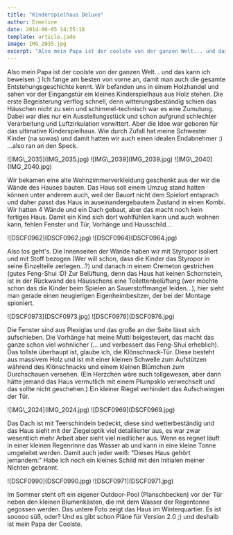 ```yaml
---
title: "Kinderspielhaus Deluxe"
author: Ermeline
date: 2014-06-05 14:55:18
template: article.jade
image: IMG_2035.jpg
excerpt: "Also mein Papa ist der coolste von der ganzen Welt... und das kann ich beweisen :)"
---
```


Also mein Papa ist der coolste von der ganzen Welt... und das kann ich
beweisen :) Ich fange am besten von vorne an, damit man auch die gesamte
Entstehungsgeschichte kennt. Wir befanden uns in einem Holzhandel und
sahen vor der Eingangstür ein kleines Kinderspielhaus aus Holz stehen.
Die erste Begeisterung verflog schnell, denn witterungsbeständig schien
das Häuschen nicht zu sein und schimmel-technisch war es eine Zumutung.
Dabei war dies nur ein Ausstellungsstück und schon aufgrund schlechter
Verarbeitung und Luftzirkulation verwittert. Aber die Idee war geboren
für das ultimative Kinderspielhaus. Wie durch Zufall hat meine Schwester
Kinder (na sowas) und damit hatten wir auch einen idealen Endabnehmer :)
...also ran an den Speck.

<div id='slides' class='slideshow'>
![IMG\_2035](IMG_2035.jpg)
![IMG\_2039](IMG_2039.jpg)
![IMG\_2040](IMG_2040.jpg)
</div>

Wir bekamen eine alte Wohnzimmerverkleidung geschenkt aus der wir die
Wände des Hauses bauten. Das Haus soll einem Umzug stand halten können
unter anderem auch, weil der Bauort nicht dem Spielort entsprach und
daher passt das Haus in auseinandergebautem Zustand in einen Kombi. Wir
hatten 4 Wände und ein Dach gebaut, aber das macht noch kein fertiges
Haus. Damit ein Kind sich dort wohlfühlen kann und auch wohnen kann,
fehlen Fenster und Tür, Vorhänge und Hausschild...

<div id='slides' class='slideshow'>
![DSCF0962](DSCF0962.jpg)
![DSCF0964](DSCF0964.jpg)
</div>

Also los geht's. Die Innenseiten der Wände haben wir mit Styropor
isoliert und mit Stoff bezogen (Wer will schon, dass die Kinder das
Styropor in seine Einzelteile zerlegen...?) und danach in einem Cremeton
gestrichen (gutes Feng-Shui :D) Zur Belüftung, denn das Haus hat keinen
Schornstein, ist in der Rückwand des Häusschens eine Toilettenbelüftung
(wer möchte schon das die Kinder beim Spielen an Sauerstoffmangel
leiden...), hier sieht man gerade einen neugierigen Eigenheimbesitzer,
der bei der Montage spioniert.

<div id='slides' class='slideshow'>
![DSCF0973](DSCF0973.jpg)
![DSCF0976](DSCF0976.jpg)
</div>

Die Fenster sind aus Plexiglas und das große an der Seite lässt sich
aufschieben. Die Vorhänge hat meine Mutti beigesteuert, das macht das
ganze schon viel wohnlicher (... und verbessert das Feng-Shui
erheblich). Das tollste überhaupt ist, glaube ich, die Klönschnack-Tür.
Diese besteht aus massivem Holz und ist mit einer kleinen Schwelle zum
Aufstützen während des Klönschnacks und einem kleinen Blümchen zum
Durchschauen versehen. (Ein Herzchen wäre auch tollgewesen, aber dann
hätte jemand das Haus vermutlich mit einem Plumpsklo verwechselt und das
sollte nicht geschehen.) Ein kleiner Riegel verhindert das Aufschwingen
der Tür.

<div id='slides' class='slideshow'>
![IMG\_2024](IMG_2024.jpg)
![DSCF0969](DSCF0969.jpg)
</div>

Das Dach ist mit Teerschindeln bedeckt, diese sind wetterbeständig und
das Haus sieht mit der Ziegeloptik viel detaillierter aus, es war zwar
wesentlich mehr Arbeit aber sieht viel niedlicher aus. Wenn es regnet
läuft in einer kleinen Regenrinne das Wasser ab und kann in eine kleine
Tonne umgeleitet werden. Damit auch jeder weiß: "Dieses Haus gehört
jemandem:" Habe ich noch ein kleines Schild mit den Initialen meiner
Nichten gebrannt.

<div id='slides' class='slideshow'>
![DSCF0990](DSCF0990.jpg)
![DSCF0971](DSCF0971.jpg)
</div>

Im Sommer steht oft ein eigener Outdoor-Pool (Planschbecken) vor der Tür
neben den kleinen Blumenkästen, die mit dem Wasser der Regentonne
gegossen werden. Das untere Foto zeigt das Haus im Winterquartier. Es
ist sooooo süß, oder? Und es gibt schon Pläne für Version 2.0 ;) und
deshalb ist mein Papa der Coolste.
